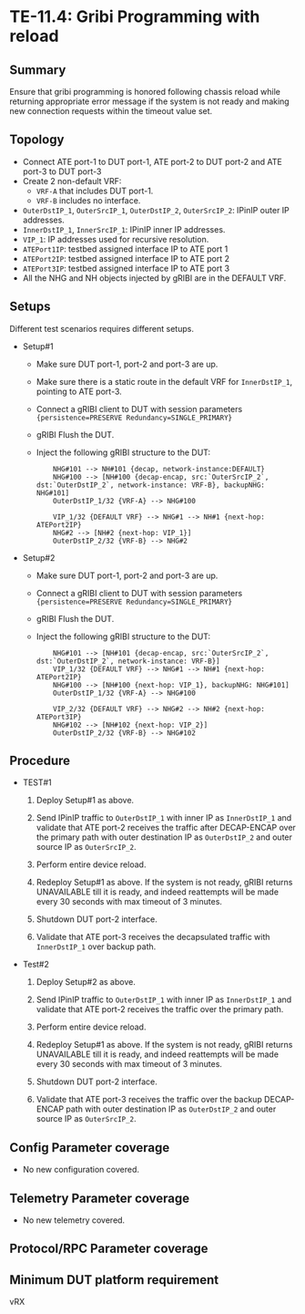 # TE-11.4: Gribi Programming with reload

## Summary

Ensure that gribi programming is honored following chassis reload while returning appropriate error message if the system is not ready and making new connection requests within the timeout value set. 

## Topology

*   Connect ATE port-1 to DUT port-1, ATE port-2 to DUT port-2 and ATE port-3 to
        DUT port-3
*   Create 2 non-default VRF:
    *   `VRF-A` that includes DUT port-1.
    *   `VRF-B` includes no interface.
*   `OuterDstIP_1`, `OuterSrcIP_1`, `OuterDstIP_2`, `OuterSrcIP_2`: IPinIP outer
    IP addresses.
*   `InnerDstIP_1`, `InnerSrcIP_1`: IPinIP inner IP addresses.
*   `VIP_1`: IP addresses used for recursive resolution.
*   `ATEPort1IP`: testbed assigned interface IP to ATE port 1
*   `ATEPort2IP`: testbed assigned interface IP to ATE port 2
*   `ATEPort3IP`: testbed assigned interface IP to ATE port 3
*   All the NHG and NH objects injected by gRIBI are in the DEFAULT VRF.

## Setups

Different test scenarios requires different setups.

*   Setup#1

    *   Make sure DUT port-1, port-2 and port-3 are up.
    *   Make sure there is a static route in the default VRF for `InnerDstIP_1`,
        pointing to ATE port-3.
    *   Connect a gRIBI client to DUT with session parameters
        `{persistence=PRESERVE Redundancy=SINGLE_PRIMARY}`
    *   gRIBI Flush the DUT.
    *   Inject the following gRIBI structure to the DUT:

        ```text
            NHG#101 --> NH#101 {decap, network-instance:DEFAULT}
            NHG#100 --> [NH#100 {decap-encap, src:`OuterSrcIP_2`, dst:`OuterDstIP_2`, network-instance: VRF-B}, backupNHG: NHG#101]
            OuterDstIP_1/32 {VRF-A} --> NHG#100

            VIP_1/32 {DEFAULT VRF} --> NHG#1 --> NH#1 {next-hop: ATEPort2IP}
            NHG#2 --> [NH#2 {next-hop: VIP_1}]
            OuterDstIP_2/32 {VRF-B} --> NHG#2
        ```

*   Setup#2

    *   Make sure DUT port-1, port-2 and port-3 are up.
    *   Connect a gRIBI client to DUT with session parameters
        `{persistence=PRESERVE Redundancy=SINGLE_PRIMARY}`
    *   gRIBI Flush the DUT.
    *   Inject the following gRIBI structure to the DUT:

        ```text
            NHG#101 --> [NH#101 {decap-encap, src:`OuterSrcIP_2`, dst:`OuterDstIP_2`, network-instance: VRF-B}]
            VIP_1/32 {DEFAULT VRF} --> NHG#1 --> NH#1 {next-hop: ATEPort2IP}
            NHG#100 --> [NH#100 {next-hop: VIP_1}, backupNHG: NHG#101] 
            OuterDstIP_1/32 {VRF-A} --> NHG#100
            
            VIP_2/32 {DEFAULT VRF} --> NHG#2 --> NH#2 {next-hop: ATEPort3IP}
            NHG#102 --> [NH#102 {next-hop: VIP_2}]
            OuterDstIP_2/32 {VRF-B} --> NHG#102
        ```

## Procedure

*   TEST#1 

    1.  Deploy Setup#1 as above.

    2.  Send IPinIP traffic to `OuterDstIP_1` with inner IP as `InnerDstIP_1` and validate that ATE port-2 receives the traffic after DECAP-ENCAP over the primary path with outer destination IP as `OuterDstIP_2` and outer source IP as `OuterSrcIP_2`.
    
    3.  Perform entire device reload.

    4.  Redeploy Setup#1 as above. If the system is not ready, gRIBI returns UNAVAILABLE till it is ready, and indeed reattempts will be made every 30 seconds with max timeout of 3 minutes.

    5.  Shutdown DUT port-2 interface.
    
    6.  Validate that ATE port-3 receives the decapsulated traffic with `InnerDstIP_1` over backup path.

*   Test#2

    1.  Deploy Setup#2 as above.

    2.  Send IPinIP traffic to `OuterDstIP_1` with inner IP as `InnerDstIP_1` and validate that ATE port-2 receives the traffic over the primary path.
    
    3.  Perform entire device reload.

    4.  Redeploy Setup#1 as above. If the system is not ready, gRIBI returns UNAVAILABLE till it is ready, and indeed reattempts will be made every 30 seconds with max timeout of 3 minutes.

    5.  Shutdown DUT port-2 interface.
    
    6.  Validate that ATE port-3 receives the traffic over the backup DECAP-ENCAP path with outer destination IP as `OuterDstIP_2` and outer source IP as `OuterSrcIP_2`.

## Config Parameter coverage

*   No new configuration covered.

## Telemetry Parameter coverage

*   No new telemetry covered.

## Protocol/RPC Parameter coverage

## Minimum DUT platform requirement

vRX

